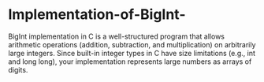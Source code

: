 # Implementation-of-BigInt-
BigInt implementation in C is a well-structured program that allows arithmetic operations (addition, subtraction, and multiplication) on arbitrarily large integers. Since built-in integer types in C have size limitations (e.g., int and long long), your implementation represents large numbers as arrays of digits.
